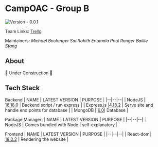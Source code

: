 # CampOAC - Group B 
![Version - 0.0.1](https://img.shields.io/badge/version-pending-lightgrey?style=for-the-badge)

Team Links:
[Trello](https://trello.com/b/cUsANV8U/cosc-499-camp-oac-b)

Maintainers:
*Michael Boulanger
Sai Rohith Enumala
Paul Ranger
Baillie Stang*

## About
 🚧 Under Construction 🚧

## Tech Stack

Backend
| NAME | LATEST VERSION | PURPOSE |
|--|--|--|
| NodeJS | [16.18.0](https://nodejs.org/en/) | Backend script / run express |
| Express.js |[4.18.2](https://www.npmjs.com/package/express) | Serve site and handle end points for database |
| MongoDB | [6.0](https://www.mongodb.com/)| Database |

Package Manager:
| NAME | LATEST VERSION | PURPOSE |
|--|--|--|
| NodeJS | Comes bundled with Node | self-explanatory |

Frontend
| NAME | LATEST VERSION | PURPOSE |
|--|--|--|
| React-dom| [18.0.2](https://www.npmjs.com/package/react-dom) | Rendering the website |

